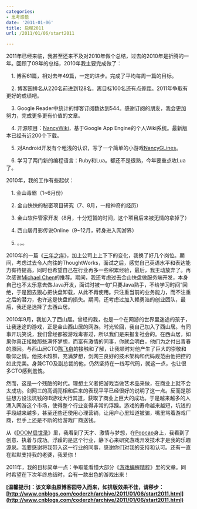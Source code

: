 ```yaml
---
categories:
- 思考感悟
date: '2011-01-06'
title: 启程2011
url: /2011/01/06/start2011

---
```



2011年已经来临，我甚至还来不及对2010年做个总结，过去的2010年是折腾的一年。回顾了09年的总结，2010年我主要完成做了： 

　1. 博客61篇，相对去年49篇，一定的进步。完成了平均每周一篇的目标。    

　2. 博客园排名从220名前进到128名，离目标100名还有点差距。2011年争取有更好的成绩吧。    

　3. Google Reader中统计的博客订阅数达到544。感谢订阅的朋友，我会更加努力，完成更多更有价值的文章。    

　4. 开源项目：[NancyWiki](http://code.google.com/p/nancywiki/)，基于Google App Engine的个人Wiki系统。最新版本已经有近200个下载。    

　5. 对Android开发有个粗浅的认识，写了一个简单的小游戏[NancyGLines](http://www.cnblogs.com/coderzh/archive/2010/03/23/android-nancyglines-design.html)。    

　6. 学习了两门新的编程语言：Ruby和Lua。都还不是很熟，今年要重点攻Lua了。

2010年，我的工作有些起伏：   

　1. 金山毒霸（1~6月份）    

　2. 金山快快的秘密项目研究（7、8月，一段神奇的经历）    

　3. 金山软件管家开发（8月，十分短暂的时间，这个项目后来被无情的拿掉了）    

　4. 西山居月影传说Online（9~12月，转身进入网游界）    

　5. 。。。

2010年的一篇《[三年之痒](http://www.cnblogs.com/coderzh/archive/2010/03/27/three-years-work-thinking.html)》，加上公司上上下下的变化，我换了好几个岗位。期间，考虑过去令人向往的ThoughtWorks，面试之后，感觉自己英语水平和表达能力有待提高，同时也希望自己在行业再多一些积累经验，最后，我主动放弃了。再次感谢[Michael Chen](http://www.google.com/profiles/mechiland#buzz)的推荐。期间，我还考虑过去金山快盘做服务端开发，本身自己也不太乐意去做Java开发，面试时被一句&#8220;只要Java熟手，不给学习时间&#8221;回绝，于是回去狠心把快盘卸载，从此不再使用。只注重当前的业务能力，而不注重之后的潜力，也许这是快盘的损失。期间，还考虑过加入赖勇浩的创业团队，最后，我还是选择了去西山居。

2010年9月，我加入了西山居。曾经的我，也是一个在网游的世界里迷途的孩子，让我迷途的游戏，正是金山西山居的网游。时光轮回，我自己加入了西山居。有同事开玩笑说，我们曾经都被游戏毒害过，所以我们是来报复社会的。在西山居，如果你真正接触那些满怀梦想，而富有激情的同事，你就会明白，他们为之付出青春的原因。与西山居CTO[陈飞舟](http://t.qq.com/freewaychen)的接触和了解，让我顿时对他产生了巨大的崇敬和敬仰之情。他技术超群，充满梦想，剑网三良好的技术架构和代码规范由他把控的如此完美。身兼CTO及副总裁的他，仍然坚持在一线写代码，就这一点，也让很多CTO感到羞愧。

然而，这是一个残酷的时代。理想主义者把游戏当做艺术品来做，在商业上就不会太成功。剑网三的高调亮相和后来的表现平平已经很好的说明了这一点。反而是那些想方设法坑钱的IB游戏大行其道，获取了商业上巨大的成功。于是越来越多的人涌入网游这个市场，使得整个行业变得非常的浮躁。游戏的寿命越来越短，坑钱的手段越来越多，甚至还些还使用心理营销，让用户心里知道被骗，嘴里骂着游戏厂商，但手上还是不断的给游戏厂商送钱。

从《[DOOM启世录](http://book.douban.com/subject/1152971/)》里，我看到了天才、激情与梦想，在[Popcap](http://www.popcap.com/)身上，我看到了创意、执着与成功。浮躁的是这个行业，静下心来研究游戏开发技术才是我的乐趣源泉。我要感谢将我带入这一行业的同事，感谢你们对我的支持和认可。还有一直在默默支持我的老婆，我爱你！

2011年，我的目标简单一点：争取能看懂大部分《[游戏编程精粹](http://book.douban.com/subject_search?search_text=%E6%B8%B8%E6%88%8F%E7%BC%96%E7%A8%8B%E7%B2%BE%E7%B2%B9&amp;cat=1001)》里的文章。同时希望在下次年终总结时，会有一款出色的游戏出来！

**[温馨提示]：该文章由原博客园导入而来，如排版效果不佳，请移步：[http://www.cnblogs.com/coderzh/archive/2011/01/06/start2011.html](http://www.cnblogs.com/coderzh/archive/2011/01/06/start2011.html)**